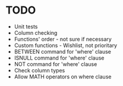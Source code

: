 # TODO
* Unit tests
* Column checking
* Functions' order - not sure if necessary
* Custom functions - Wishlist, not prioritary
* BETWEEN command for 'where' clause
* ISNULL command for 'where' clause
* NOT command for 'where' clause
* Check column types
* Allow MATH operators on where clause
